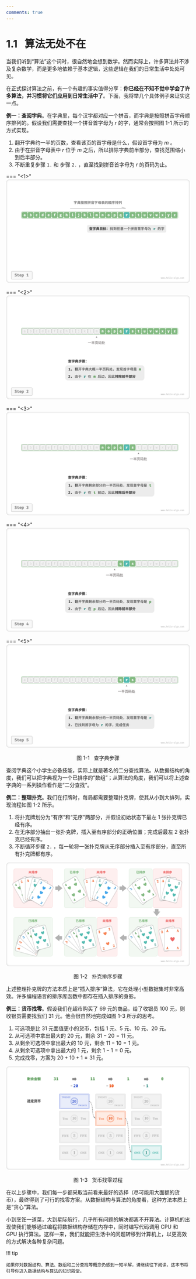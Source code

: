 ```yaml
---
comments: true
---
```


# 1.1 &nbsp; 算法无处不在

当我们听到“算法”这个词时，很自然地会想到数学。然而实际上，许多算法并不涉及复杂数学，而是更多地依赖于基本逻辑，这些逻辑在我们的日常生活中处处可见。

在正式探讨算法之前，有一个有趣的事实值得分享：**你已经在不知不觉中学会了许多算法，并习惯将它们应用到日常生活中了**。下面，我将举几个具体例子来证实这一点。

**例一：查阅字典**。在字典里，每个汉字都对应一个拼音，而字典是按照拼音字母顺序排列的。假设我们需要查找一个拼音首字母为 $r$ 的字，通常会按照图 1-1 所示的方式实现。

1. 翻开字典约一半的页数，查看该页的首字母是什么，假设首字母为 $m$ 。
2. 由于在拼音字母表中 $r$ 位于 $m$ 之后，所以排除字典前半部分，查找范围缩小到后半部分。
3. 不断重复步骤 `1.` 和 步骤 `2.` ，直至找到拼音首字母为 $r$ 的页码为止。

=== "<1>"
    ![查字典步骤](algorithms_are_everywhere.assets/binary_search_dictionary_step_1.png)

=== "<2>"
    ![binary_search_dictionary_step_2](algorithms_are_everywhere.assets/binary_search_dictionary_step_2.png)

=== "<3>"
    ![binary_search_dictionary_step_3](algorithms_are_everywhere.assets/binary_search_dictionary_step_3.png)

=== "<4>"
    ![binary_search_dictionary_step_4](algorithms_are_everywhere.assets/binary_search_dictionary_step_4.png)

=== "<5>"
    ![binary_search_dictionary_step_5](algorithms_are_everywhere.assets/binary_search_dictionary_step_5.png)

<p align="center"> 图 1-1 &nbsp; 查字典步骤 </p>

查阅字典这个小学生必备技能，实际上就是著名的二分查找算法。从数据结构的角度，我们可以把字典视为一个已排序的“数组”；从算法的角度，我们可以将上述查字典的一系列操作看作是“二分查找”。

**例二：整理扑克**。我们在打牌时，每局都需要整理扑克牌，使其从小到大排列，实现流程如图 1-2 所示。

1. 将扑克牌划分为“有序”和“无序”两部分，并假设初始状态下最左 1 张扑克牌已经有序。
2. 在无序部分抽出一张扑克牌，插入至有序部分的正确位置；完成后最左 2 张扑克已经有序。
3. 不断循环步骤 `2.` ，每一轮将一张扑克牌从无序部分插入至有序部分，直至所有扑克牌都有序。

![扑克排序步骤](algorithms_are_everywhere.assets/playing_cards_sorting.png)

<p align="center"> 图 1-2 &nbsp; 扑克排序步骤 </p>

上述整理扑克牌的方法本质上是“插入排序”算法，它在处理小型数据集时非常高效。许多编程语言的排序库函数中都存在插入排序的身影。

**例三：货币找零**。假设我们在超市购买了 $69$ 元的商品，给了收银员 $100$ 元，则收银员需要找我们 $31$ 元。他会很自然地完成如图 1-3 所示的思考。

1. 可选项是比 $31$ 元面值更小的货币，包括 $1$ 元、$5$ 元、$10$ 元、$20$ 元。
2. 从可选项中拿出最大的 $20$ 元，剩余 $31 - 20 = 11$ 元。
3. 从剩余可选项中拿出最大的 $10$ 元，剩余 $11 - 10 = 1$ 元。
4. 从剩余可选项中拿出最大的 $1$ 元，剩余 $1 - 1 = 0$ 元。
5. 完成找零，方案为 $20 + 10 + 1 = 31$ 元。

![货币找零过程](algorithms_are_everywhere.assets/greedy_change.png)

<p align="center"> 图 1-3 &nbsp; 货币找零过程 </p>

在以上步骤中，我们每一步都采取当前看来最好的选择（尽可能用大面额的货币），最终得到了可行的找零方案。从数据结构与算法的角度看，这种方法本质上是“贪心”算法。

小到烹饪一道菜，大到星际航行，几乎所有问题的解决都离不开算法。计算机的出现使我们能够通过编程将数据结构存储在内存中，同时编写代码调用 CPU 和 GPU 执行算法。这样一来，我们就能把生活中的问题转移到计算机上，以更高效的方式解决各种复杂问题。

!!! tip

    如果你对数据结构、算法、数组和二分查找等概念仍感到一知半解，请继续往下阅读，这本书将引导你迈入数据结构与算法的知识殿堂。
